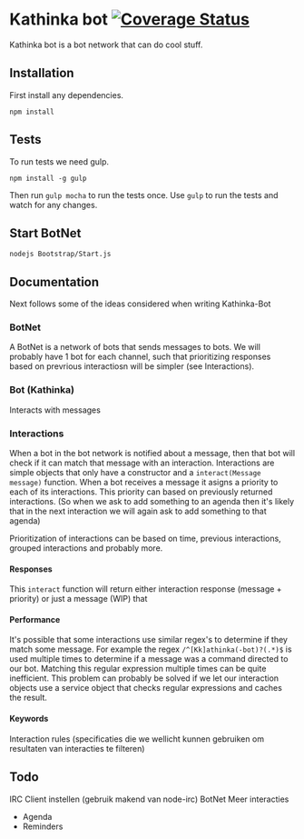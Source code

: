 # Kathinka bot  [![Coverage Status](https://coveralls.io/repos/github/scriptcie/kathinka-bot/badge.svg?branch=master)](https://coveralls.io/github/scriptcie/kathinka-bot?branch=master)
Kathinka bot is a bot network that can do cool stuff.

## Installation
First install any dependencies.
```
npm install
```

## Tests
To run tests we need gulp.
```
npm install -g gulp
```

Then run `gulp mocha` to run the tests once.
Use `gulp` to run the tests and watch for any changes.

## Start BotNet
```
nodejs Bootstrap/Start.js
```

## Documentation
Next follows some of the ideas considered when writing Kathinka-Bot

### BotNet
A BotNet is a network of bots that sends messages to bots.
We will probably have 1 bot for each channel, such that prioritizing responses based on prevrious interactiosn will be simpler (see Interactions).

### Bot (Kathinka)
Interacts with messages

### Interactions
When a bot in the bot network is notified about a message, then that bot will check if it can match that message with an interaction.
Interactions are simple objects that only have a constructor and a `interact(Message message)` function.
When a bot receives a message it asigns a priority to each of its interactions.
This priority can based on previously returned interactions.
(So when we ask to add something to an agenda then it's likely that in the next interaction we will again ask to add something to that agenda)

Prioritization of interactions can be based on time, previous interactions, grouped interactions and probably more.

#### Responses
This `interact` function will return either interaction response (message + priority) or just a message (WIP) that 

#### Performance
It's possible that some interactions use similar regex's to determine if they match some message.
For example the regex `/^[Kk]athinka(-bot)?(.*)$` is used multiple times to determine if a message was a command directed to our bot.
Matching this regular expression multiple times can be quite inefficient.
This problem can probably be solved if we let our interaction objects use a service object that checks regular expressions and caches the result.


#### Keywords
Interaction rules (specificaties die we wellicht kunnen gebruiken om resultaten van interacties te filteren)


## Todo
IRC Client instellen (gebruik makend van node-irc)
BotNet
Meer interacties
- Agenda
- Reminders
